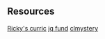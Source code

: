 ## Resources
[Ricky's curric](https://github.com/rickyc/citizens-school-spring-2012)
[jq fund](http://jqfundamentals.com/)
[clmystery](https://github.com/veltman/clmystery)